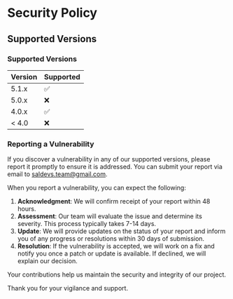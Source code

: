 # Security Policy

## Supported Versions


### Supported Versions

| Version | Supported          |
| ------- | ------------------ |
| 5.1.x   | :white_check_mark: |
| 5.0.x   | :x:                |
| 4.0.x   | :white_check_mark: |
| < 4.0   | :x:                |

### Reporting a Vulnerability

If you discover a vulnerability in any of our supported versions, please report it promptly to ensure it is addressed. You can submit your report via email to [saldevs.team@gmail.com](mailto:saldevs.team@gmail.com).

When you report a vulnerability, you can expect the following:

1. **Acknowledgment**: We will confirm receipt of your report within 48 hours.
2. **Assessment**: Our team will evaluate the issue and determine its severity. This process typically takes 7-14 days.
3. **Update**: We will provide updates on the status of your report and inform you of any progress or resolutions within 30 days of submission.
4. **Resolution**: If the vulnerability is accepted, we will work on a fix and notify you once a patch or update is available. If declined, we will explain our decision.

Your contributions help us maintain the security and integrity of our project. 

Thank you for your vigilance and support.

